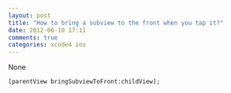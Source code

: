 ```yaml
---
layout: post
title: "How to bring a subview to the front when you tap it?"
date: 2012-06-10 17:11
comments: true
categories: xcode4 ios
---
```


None


```
[parentView bringSubviewToFront:childView];
```

